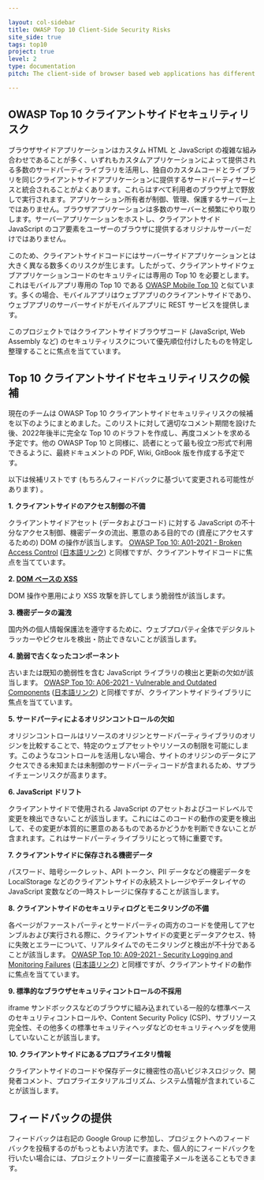 ```yaml
---

layout: col-sidebar
title: OWASP Top 10 Client-Side Security Risks
site_side: true
tags: top10
project: true
level: 2
type: documentation
pitch: The client-side of browser based web applications has different security challenges than [the server-side](https://owasp.org/www-project-top-ten/).

---
```

<!-- rebuild 40 -->

## OWASP Top 10 クライアントサイドセキュリティリスク

ブラウザサイドアプリケーションはカスタム HTML と JavaScript の複雑な組み合わせであることが多く、いずれもカスタムアプリケーションによって提供される多数のサードパーティライブラリを活用し、独自のカスタムコードとライブラリを同じクライアントサイドアプリケーションに提供するサードパーティサービスと統合されることがよくあります。これらはすべて利用者のブラウザ上で野放しで実行されます。アプリケーション所有者が制御、管理、保護するサーバー上ではありません。ブラウザアプリケーションは多数のサーバーと頻繁にやり取りします。サーバーアプリケーションをホストし、クライアントサイド JavaScript のコア要素をユーザーのブラウザに提供するオリジナルサーバーだけではありません。

このため、クライアントサイドコードにはサーバーサイドアプリケーションとは大きく異なる数多くのリスクが生じます。したがって、クライアントサイドウェブアプリケーションコードのセキュリティには専用の Top 10 を必要とします。これはモバイルアプリ専用の Top 10 である [OWASP Mobile Top 10](https://owasp.org/www-project-mobile-top-10/) と似ています。多くの場合、モバイルアプリはウェブアプリのクライアントサイドであり、ウェブアプリのサーバーサイドがモバイルアプリに REST サービスを提供します。

このプロジェクトではクライアントサイドブラウザコード (JavaScript, Web Assembly など) のセキュリティリスクについて優先順位付けしたものを特定し整理することに焦点を当てています。

## Top 10 クライアントサイドセキュリティリスクの候補

現在のチームは OWASP Top 10 クライアントサイドセキュリティリスクの候補を以下のようにまとめました。このリストに対して適切なコメント期間を設けた後、2022年後半に完全な Top 10 のドラフトを作成し、再度コメントを求める予定です。他の OWASP Top 10 と同様に、読者にとって最も役立つ形式で利用できるように、最終ドキュメントの PDF, Wiki, GitBook 版を作成する予定です。

以下は候補リストです (もちろんフィードバックに基づいて変更される可能性があります) 。

**1. クライアントサイドのアクセス制御の不備**

クライアントサイドアセット (データおよびコード) に対する JavaScript の不十分なアクセス制御、機密データの流出、悪意のある目的での (資産にアクセスするための) DOM の操作が該当します。 [OWASP Top 10: A01-2021 - Broken Access Control](https://owasp.org/Top10/A01_2021-Broken_Access_Control/) ([日本語リンク](https://owasp.org/Top10/ja/A01_2021-Broken_Access_Control/)) と同様ですが、クライアントサイドコードに焦点を当てています。

**2. [DOM ベースの XSS](https://owasp.org/www-community/attacks/DOM_Based_XSS)**

DOM 操作や悪用により XSS 攻撃を許してしまう脆弱性が該当します。

**3. 機密データの漏洩**

国内外の個人情報保護法を遵守するために、ウェブプロパティ全体でデジタルトラッカーやピクセルを検出・防止できないことが該当します。

**4. 脆弱で古くなったコンポーネント**

古いまたは既知の脆弱性を含む JavaScript ライブラリの検出と更新の欠如が該当します。 [OWASP Top 10: A06-2021 - Vulnerable and Outdated Components](https://owasp.org/Top10/A06_2021-Vulnerable_and_Outdated_Components/) ([日本語リンク](https://owasp.org/Top10/ja/A06_2021-Vulnerable_and_Outdated_Components/)) と同様ですが、クライアントサイドライブラリに焦点を当てています。

**5. サードパーティによるオリジンコントロールの欠如**

オリジンコントロールはリソースのオリジンとサードパーティライブラリのオリジンを比較することで、特定のウェブアセットやリソースの制限を可能にします。このようなコントロールを活用しない場合、サイトのオリジンのデータにアクセスできる未知または未制御のサードパーティコードが含まれるため、サプライチェーンリスクが高まります。

**6. JavaScript ドリフト**

クライアントサイドで使用される JavaScript のアセットおよびコードレベルで変更を検出できないことが該当します。これにはこのコードの動作の変更を検出して、その変更が本質的に悪意のあるものであるかどうかを判断できないことが含まれます。これはサードパーティライブラリにとって特に重要です。

**7. クライアントサイドに保存される機密データ**

パスワード、暗号シークレット、API トークン、PII データなどの機密データを LocalStorage などのクライアントサイドの永続ストレージやデータレイヤの JavaScript 変数などの一時ストレージに保存することが該当します。

**8. クライアントサイドのセキュリティログとモニタリングの不備**

各ページがファーストパーティとサードパーティの両方のコードを使用してアセンブルおよび実行される際に、クライアントサイドの変更とデータアクセス、特に失敗とエラーについて、リアルタイムでのモニタリングと検出が不十分であることが該当します。 [OWASP Top 10: A09-2021 - Security Logging and Monitoring Failures](https://owasp.org/Top10/A09_2021-Security_Logging_and_Monitoring_Failures/) ([日本語リンク](https://owasp.org/Top10/ja/A09_2021-Security_Logging_and_Monitoring_Failures/)) と同様ですが、クライアントサイドの動作に焦点を当てています。

**9. 標準的なブラウザセキュリティコントロールの不採用**

iframe サンドボックスなどのブラウザに組み込まれている一般的な標準ベースのセキュリティコントロールや、Content Security Policy (CSP)、サブリソース完全性、その他多くの標準セキュリティヘッダなどのセキュリティヘッダを使用していないことが該当します。

**10. クライアントサイドにあるプロプライエタリ情報**

クライアントサイドのコードや保存データに機密性の高いビジネスロジック、開発者コメント、プロプライエタリアルゴリズム、システム情報が含まれていることが該当します。


## フィードバックの提供

フィードバックは右記の Google Group に参加し、プロジェクトへのフィードバックを投稿するのがもっともよい方法です。また、個人的にフィードバックを行いたい場合には、プロジェクトリーダーに直接電子メールを送ることもできます。
